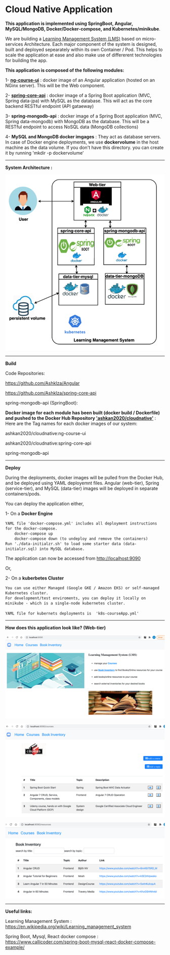 # Cloud Native Application 
**This application is implemented using SpringBoot, Angular, MySQL/MongoDB, Docker/Docker-compose, and Kubernetes/minikube**.

We are building a  [Learning Management System (LMS)](https://en.wikipedia.org/wiki/Learning_management_system) based on micro-services Architecture. Each major component of the system is designed, built and deployed sepearately within its own Container / Pod. This helps to scale the application at ease and also make use of differerent technologies for building the app.

**This application is composed of the following modules:**

1- **[ng-course-ui](https://github.com/AshkIza/Angular)** :  docker image of an Angular application (hosted on an NGinx server). This will be the Web component.

2- **[spring-core-api](https://github.com/AshkIza/spring-core-api)** : docker image of a Spring Boot application (MVC, Spring data-jpa) with MySQL as the database.
    This will act as the core backend RESTful endpoint (API gataeway)
    
3- **spring-mongodb-api** : docker image of a Spring Boot application (MVC, Spring data-mongodb) with MongoDB as the database.
        This will be a RESTful endpoint to access NoSQL data (MongoDB collections)
        
4- **MySQL and MongoDB docker imgages** : They act as database servers. 
   In case of Docker engine deployments, we use **dockervolume** in the host machine as the data volume. If you don't have this directory. 
   you can create it by running 'mkdir -p dockervolume'        
    
-----------------------------------------------------------------------------------------------------------------------------------

**System Architecture :**

![alt text](https://github.com/AshkIza/cloudNativeApp/blob/main/system-design-architecture.png)

------------------------------------------------------------------------------------------------------------------------------------

**Build**

   Code Repositories:
   
   https://github.com/AshkIza/Angular          
 
   https://github.com/AshkIza/spring-core-api  
   
   spring-mongodb-api (SpringBoot): 
   
   
   **Docker image for each module has been built (docker build / Dockerfile) and pushed to the Docker Hub Repository ['ashkan2020/cloudnative'](https://hub.docker.com/r/ashkan2020/cloudnative/tags?page=1&ordering=last_updated)** :
    Here are the Tag names for each docker images of our system:
            
   ashkan2020/cloudnative:ng-course-ui         
   
   ashkan2020/cloudnative:spring-core-api    
   
   spring-mongodb-api 
   
 ------------------------------------------------------------------------------------------------------------------------------------

**Deploy**

During the deployments, docker images will be pulled from the Docker Hub, and be deployed using YAML deployemnt files. 
Angular (web-tier), Spring (service-tier), and MySQL (data-tier) images will be deployed in separate containers/pods.

You can deploy the application either,

1- On a **Docker Engine**

    YAML file 'docker-compose.yml' includes all deployment instructions for the docker-compose.
        docker-compose up   
        docker-compose down (to undeploy and remove the containers)
    Run './data-initialzr.sh' to load some starter data (data-initialzr.sql) into MySQL database.
   The application can now be accessed from [http://localhost:9090](http://localhost:9090)

Or,


2- On a **kuberbetes Cluster**

    You can use either Managed (Google GKE / Amazon EKS) or self-managed Kubernetes cluster.
    For development/test enviroments, you can deploy it locally on minikube - which is a single-node kubernetes cluster.
   
    YAML file for kubernets deployments is  'k8s-courseApp.yml'
   
   
------------------------------------------------------------------------------------------------------------------------------------

**How does this application look like? (Web-tier)**

![alt text](https://github.com/AshkIza/cloudNativeApp/blob/main/lms-home-page.png)


![alt text](https://github.com/AshkIza/cloudNativeApp/blob/main/lms-course-list.png)


![alt text](https://github.com/AshkIza/cloudNativeApp/blob/main/lms-book-inventory.png)






 -----------------------------------------------------------------------------------------------------------------------------------
 **Useful links:**
 
 Learning Management System : https://en.wikipedia.org/wiki/Learning_management_system
 
 Spring Boot, Mysql, React docker compose : https://www.callicoder.com/spring-boot-mysql-react-docker-compose-example/
